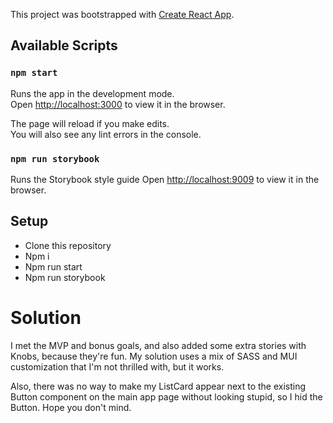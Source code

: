 This project was bootstrapped with [Create React App](https://github.com/facebook/create-react-app).

## Available Scripts

### `npm start`

Runs the app in the development mode.<br>
Open [http://localhost:3000](http://localhost:3000) to view it in the browser.

The page will reload if you make edits.<br>
You will also see any lint errors in the console.

### `npm run storybook`

Runs the Storybook style guide
Open [http://localhost:9009](http://localhost:9009) to view it in the browser.

## Setup

- Clone this repository
- Npm i
- Npm run start
- Npm run storybook


# Solution

I met the MVP and bonus goals, and also added some extra stories with Knobs, because they're fun. My solution uses a mix of SASS and MUI customization that I'm not thrilled with, but it works.

Also, there was no way to make my ListCard appear next to the existing Button component on the main app page without looking stupid, so I hid the Button. Hope you don't mind.
